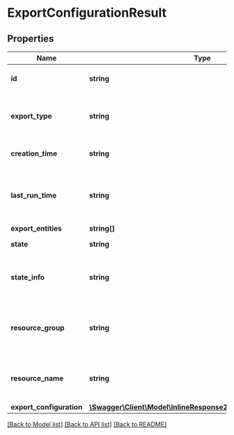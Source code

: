 # ExportConfigurationResult

## Properties
Name | Type | Description | Notes
------------ | ------------- | ------------- | -------------
**id** | **string** | Export configuration id | 
**export_type** | **string** | Target resource type of export configuration | 
**creation_time** | **string** | Creation time in ISO 8601 format | 
**last_run_time** | **string** | Latest time in ISO 8601 format when export completed successfully | [optional] 
**export_entities** | **string[]** |  | [optional] 
**state** | **string** | State of the export job | 
**state_info** | **string** | Additional information about export configuration state | [optional] 
**resource_group** | **string** | resource group for the storage account/App Insights resource | [optional] 
**resource_name** | **string** | Storage accout or Appinsights resource name | [optional] 
**export_configuration** | [**\Swagger\Client\Model\InlineResponse20039ExportConfiguration**](InlineResponse20039ExportConfiguration.md) |  | [optional] 

[[Back to Model list]](../README.md#documentation-for-models) [[Back to API list]](../README.md#documentation-for-api-endpoints) [[Back to README]](../README.md)


